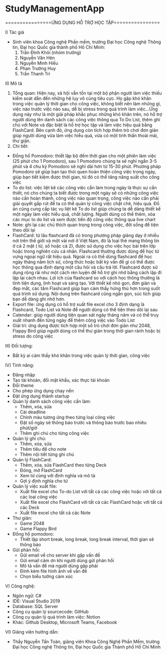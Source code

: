 # StudyManagementApp
================ỨNG DỤNG HỖ TRỢ HỌC TẬP================

I) Tác giả
  * Sinh viên khoa Công nghệ Phần mềm, trường Đại học Công nghệ Thông tin, Đại học Quốc gia thành phố Hồ Chí Minh:
    1. Trần Đình Khôi (nhóm trưởng)
    2. Nguyễn Văn Hên
    3. Nguyễn Minh Hiếu
    4. Phan Trường Huy
    5. Trần Thanh Trí

II) Mô tả
  1. Tổng quan: Hiện nay, xã hội vẫn tồn tại một bộ phận người làm việc thiếu kiểm soát dẫn đến những hệ lụy vô cùng tiêu cực. Họ gặp khó khăn trong việc quản lý thời gian cho công việc, không biết nên làm những gì, việc nào trước việc nào sau, dễ bị stress trong quá trình làm việc...Ứng dụng này như là một giải pháp khắc phục những khó khăn trên, nó hỗ trợ người dùng lên danh sách các công việc thông qua To Do List, thêm ghi chú với Note và đặc biệt là hỗ trợ học tập và làm việc hiệu quả bằng FlashCard. Bên cạnh đó, ứng dụng còn tích hợp thêm trò chơi đơn giản giúp người dùng vừa làm việc hiểu quả, vừa có một tinh thần thoải mái, thư giãn.
  2. Chi tiết:
  - Đồng hồ Pomodoro: thiết lập bộ đếm thời gian cho một phiên làm việc (25 phút cho 1 Pomodoro), sau 1 Pomodoro chúng ta sẽ nghỉ ngắn 3-5 phút và 4 chu kỳ Pomodoro 
  sẽ nghỉ dài hơn từ 15-30 phút. Phương pháp Pomodoro sẽ giúp bạn tạo thói quen hoàn thiện công việc trong ngày, giúp bạn tiết kiệm được thời gian, từ đó có thể tăng
  năng suất cho công việc
  - To do list: việc liệt kê các công việc cần làm trong ngày là thực sự cần thiết, nó cho chúng ta biết được trong một ngày sẽ có những công việc nào cần hoàn thành,
  công việc nào quan trọng, công việc nào cần phải giải quyết gấp rút để ta có thể quản lý công việc chặt chẽ, hiệu quả. Đồ án cũng cung cấp tác vụ liệt kê To do list
  giúp chúng ta dễ dàng thiết kế một ngày làm việc hiểu quả, chất lượng. Người dùng có thể thêm, xóa các mục to do list và xem được tiến độ công việc thông qua live chart
  - Note: ghi lại các chú thích quan trọng trong công việc, đời sống để tiện theo dõi lại
  - FlashCard: từ lâu flashcard đã có trong phương pháp giảng dạy ở nhiều nơi trên thế giới và một vài nơi ở Việt Nam, đó là  loại thẻ mang thông tin ở cả 2 mặt ( từ, số hoặc cả     2), được sử dụng cho việc học bài trên lớp hoặc trong nghiên cứu cá nhân. Flashcard thường được dùng để học từ vựng ngoại ngữ rất hiệu quả. Ngoài ra có thể dùng flashcard để học   ngày tháng năm lịch sử, công thức hoặc bất kỳ vấn đề gì có thể được học thông qua định dạng một câu hỏi và câu trả lời. Flashcard được sử dụng rộng rãi như một cách rèn luyện để   hỗ trợ ghi nhớ bằng cách lặp đi lặp lại cách nhau. Lợi ích của flashcard so với cách học thông thường là tính tiện dụng, linh hoạt và sáng tạo. Với thiết kế nhỏ gọn, đơn giản và   đẹp mắt, các tấm Flashcard giúp bạn cảm thấy hứng thú hơn trong suốt quá trình sử dụng. Nội dung trên flashcard cũng ngắn gọn, súc tích giúp bạn dễ dàng ghi nhớ hơn.
  - Export file: ứng dụng có hỗ trợ xuất file excel cho 3 định dạng là Flashcard, Todo List và Note để người dùng có thể tiện theo dõi lại sau
  - Calendar: giúp người dùng tiện quan sát ngày tháng năm và có thể truy xuất nhanh đến từng ngày để thêm công việc vào Todo List
  - Giải trí: ứng dụng được tích hợp một số trò chơi đơn giản như 2048, Flappy Bird giúp người dùng có thể thư giản trong thời gian rảnh hoặc bị stress do công việc

III) Đối tượng: 
  - Bất kỳ ai cảm thấy khó khăn trong việc quản lý thời gian, công việc

IV) Tính năng:
  - Đăng nhập
  - Tạo tài khoản, đổi mật khẩu, xác thực tài khoản
  - Đổi theme
  - Cho phép ứng dụng chạy nền
  - Đặt ứng dụng thành startup
  - Quản lý danh sách công việc cần làm:
    + Thêm, xóa, sửa 
    + Cài deadline
    + Chỉnh màu tương ứng theo từng loại công việc
    + Đặt số ngày sẽ thông báo trước và thông báo trước bao nhiêu phút/giờ
    + Thêm ghi chú cho từng công việc
  - Quản lý ghi chú:
    + Thêm, xóa, sửa
    + Thêm tiêu đề cho note
    + Thêm nội tiết từng ghi chú
  - Quản lý FlashCard:
    + Thêm, xóa, sửa FlashCard theo từng Deck
    + Đóng, mở FlashCard
    + Xem từ cùng với định nghĩa và mô tả
    + Gợi ý định nghĩa cho từ
  - Quản lý việc xuất file:
    + Xuất file excel cho To-do List với tất cả các công việc hoặc với tất cả các loại công việc
    + Xuất file excel cho FlashCard với tất cả các FlashCard  hoặc với tất cả các Deck
    + Xuất file excel cho tất cả các Note
  - Thư giản:
    + Game 2048
    + Game Flappy Bird
  - Đồng hồ pomodoro:
    + Thiết lập short break, long break, long break interval, thời gian sẽ thông báo
  - Gửi phản hồi:
    + Gửi email về cho server khi gặp vấn đề
    + Gừi email cảm ơn khi người dùng gửi phản hồi
    + Mô tả vấn đề mà người dùng gặp phải
    + Đính kèm file hình ảnh về vấn đề
    + Chọn biểu tưởng cảm xúc

V) Công nghệ:
  - Ngôn ngữ: C#
  - IDE: Visual Studio 2019
  - Database: SQL Server
  - Công cụ quản lý sourcecode: GitHub
  - Công cụ quản lý quá trình làm việc: Notion
  - Khác: Github Desktop, Microsoft Teams, Facebook

VI) Giảng viên hướng dẫn:
  * Thầy Nguyễn Tấn Toàn, giảng viên Khoa Công Nghệ Phần Mềm, trường Đại học Công nghệ Thông tin, Đại học Quốc gia Thành phố Hồ Chí Minh
